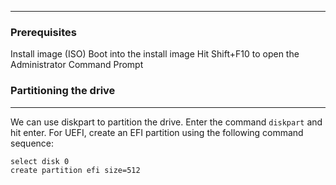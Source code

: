 ***

### Prerequisites
Install image (ISO)
Boot into the install image
Hit Shift+F10 to open the Administrator Command Prompt

### Partitioning the drive
***
We can use diskpart to partition the drive. Enter the command `diskpart` and hit enter.
For UEFI, create an EFI partition using the following command sequence:

```cmd
select disk 0
create partition efi size=512
```

